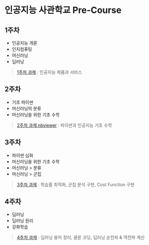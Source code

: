 # 인공지능 사관학교 Pre-Course

## 1주차
- 인공지능 개론
- 인지컴퓨팅
- 머신러닝
- 딥러닝
> [1주차 과제](1주차과제.ipynb) : 인공지능 제품과 서비스 


## 2주차
- 기초 파이썬
- 머신러닝의 분류
- 머신러닝을 위한 기초 수학
> [2주차 과제 nbviewer](https://nbviewer.jupyter.org/github/gam-bit/gj-aischool/blob/master/2%E1%84%8C%E1%85%AE%E1%84%8E%E1%85%A1%EA%B3%BC%EC%A0%9C.ipynb) : 파이썬과 인공지능 기초 수학

## 3주차
- 파이썬 심화
- 머신러닝을 위한 기초 수학
- 머신러닝 > 분류
- 머신러닝 > 군집
> [3주차 과제](3주차과제.ipynb) : 학습률 최적화, 군집 분석 구현, Cost Function 구현

## 4주차
- 딥러닝
- 딥러닝 원리
- 강화학습
> [4주차 과제](4주차과제.ipynb) : 딥러닝 용어 정리, 클론 코딩, 딥러닝 순전파 & 역전파 계산
